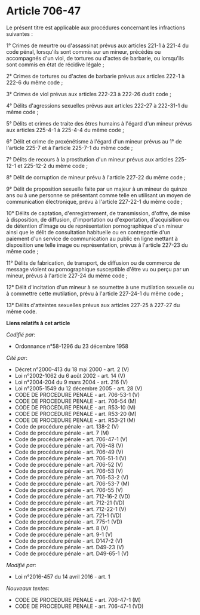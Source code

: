 # Article 706-47

Le présent titre est applicable aux procédures concernant les infractions suivantes : 

1° Crimes de meurtre ou d'assassinat prévus aux articles 221-1 à 221-4 du code pénal, lorsqu'ils sont commis sur un mineur,
précédés ou accompagnés d'un viol, de tortures ou d'actes de barbarie, ou lorsqu'ils sont commis en état de récidive
légale ; 

2° Crimes de tortures ou d'actes de barbarie prévus aux articles 222-1 à 222-6 du même code ; 

3° Crimes de viol prévus aux articles 222-23 à 222-26 dudit code ; 

4° Délits d'agressions sexuelles prévus aux articles 222-27 à 222-31-1 du même code ; 

5° Délits et crimes de traite des êtres humains à l'égard d'un mineur prévus aux articles 225-4-1 à 225-4-4 du même code ; 

6° Délit et crime de proxénétisme à l'égard d'un mineur prévus au 1° de l'article 225-7 et à l'article 225-7-1 du même
code ; 

7° Délits de recours à la prostitution d'un mineur prévus aux articles 225-12-1 et 225-12-2 du même code ; 

8° Délit de corruption de mineur prévu à l'article 227-22 du même code ; 

9° Délit de proposition sexuelle faite par un majeur à un mineur de quinze ans ou à une personne se présentant comme telle en
utilisant un moyen de communication électronique, prévu à l'article 227-22-1 du même code ; 

10° Délits de captation, d'enregistrement, de transmission, d'offre, de mise à disposition, de diffusion, d'importation ou
d'exportation, d'acquisition ou de détention d'image ou de représentation pornographique d'un mineur ainsi que le délit de
consultation habituelle ou en contrepartie d'un paiement d'un service de communication au public en ligne mettant à
disposition une telle image ou représentation, prévus à l'article 227-23 du même code ; 

11° Délits de fabrication, de transport, de diffusion ou de commerce de message violent ou pornographique susceptible d'être
vu ou perçu par un mineur, prévus à l'article 227-24 du même code ; 

12° Délit d'incitation d'un mineur à se soumettre à une mutilation sexuelle ou à commettre cette mutilation, prévu à
l'article 227-24-1 du même code ; 

13° Délits d'atteintes sexuelles prévus aux articles 227-25 à 227-27 du même code.

**Liens relatifs à cet article**

_Codifié par_:

  - Ordonnance n°58-1296 du 23 décembre 1958

_Cité par_:

  - Décret n°2000-413 du 18 mai 2000 - art. 2 (V)
  - Loi n°2002-1062 du 6 août 2002 - art. 14 (V)
  - Loi n°2004-204 du 9 mars 2004 - art. 216 (V)
  - Loi n°2005-1549 du 12 décembre 2005 - art. 28 (V)
  - CODE DE PROCEDURE PENALE - art. 706-53-1 (V)
  - CODE DE PROCEDURE PENALE - art. 706-54 (M)
  - CODE DE PROCEDURE PENALE - art. R53-10 (M)
  - CODE DE PROCEDURE PENALE - art. R53-20 (M)
  - CODE DE PROCEDURE PENALE - art. R53-21 (M)
  - Code de procédure pénale - art. 138-2 (V)
  - Code de procédure pénale - art. 7 (M)
  - Code de procédure pénale - art. 706-47-1 (V)
  - Code de procédure pénale - art. 706-48 (V)
  - Code de procédure pénale - art. 706-49 (V)
  - Code de procédure pénale - art. 706-51-1 (V)
  - Code de procédure pénale - art. 706-52 (V)
  - Code de procédure pénale - art. 706-53 (V)
  - Code de procédure pénale - art. 706-53-2 (V)
  - Code de procédure pénale - art. 706-53-7 (M)
  - Code de procédure pénale - art. 706-55 (V)
  - Code de procédure pénale - art. 712-16-2 (VD)
  - Code de procédure pénale - art. 712-21 (VD)
  - Code de procédure pénale - art. 712-22-1 (V)
  - Code de procédure pénale - art. 721-1 (VD)
  - Code de procédure pénale - art. 775-1 (VD)
  - Code de procédure pénale - art. 8 (V)
  - Code de procédure pénale - art. 9-1 (V)
  - Code de procédure pénale - art. D147-2 (V)
  - Code de procédure pénale - art. D49-23 (V)
  - Code de procédure pénale - art. D49-65-1 (V)

_Modifié par_:

  - Loi n°2016-457 du 14 avril 2016 - art. 1

_Nouveaux textes_:

  - CODE DE PROCEDURE PENALE - art. 706-47-1 (M)
  - CODE DE PROCEDURE PENALE - art. 706-47-1 (VD)
